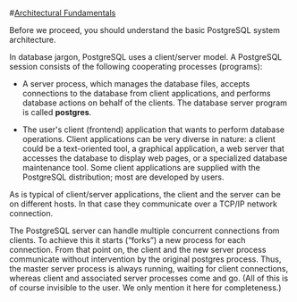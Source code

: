 #[Architectural Fundamentals](https://www.postgresql.org/docs/12/tutorial-arch.html)

Before we proceed, you should understand the basic PostgreSQL system architecture. 

In database jargon, PostgreSQL uses a client/server model. 
A PostgreSQL session consists of the following cooperating processes (programs):

- A server process, which manages the database files, accepts connections to the database from client applications, 
and performs database actions on behalf of the clients. The database server program is called **postgres**.

- The user's client (frontend) application that wants to perform database operations. 
Client applications can be very diverse in nature: 
a client could be a text-oriented tool, a graphical application, 
a web server that accesses the database to display web pages, or a specialized database maintenance tool. 
Some client applications are supplied with the PostgreSQL distribution; most are developed by users.

As is typical of client/server applications, the client and the server can be on different hosts. 
In that case they communicate over a TCP/IP network connection.

The PostgreSQL server can handle multiple concurrent connections from clients. 
To achieve this it starts (“forks”) a new process for each connection. 
From that point on, the client and the new server process communicate without intervention by the original postgres process. 
Thus, the master server process is always running, waiting for client connections, whereas client and associated server processes come and go. 
(All of this is of course invisible to the user. We only mention it here for completeness.)



